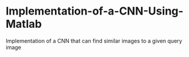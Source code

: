 # Implementation-of-a-CNN-Using-Matlab
Implementation of a CNN that can find similar images to a given query image

